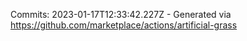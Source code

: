 Commits: 2023-01-17T12:33:42.227Z - Generated via https://github.com/marketplace/actions/artificial-grass
<br>
